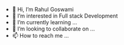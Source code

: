 - 👋 Hi, I’m Rahul Goswami
- 👀 I’m interested in Full stack Development
- 🌱 I’m currently learning ...
- 💞️ I’m looking to collaborate on ...
- 📫 How to reach me ...

<!---
gosrahul21/gosrahul21 is a ✨ special ✨ repository because its `README.md` (this file) appears on your GitHub profile.
You can click the Preview link to take a look at your changes.
--->
